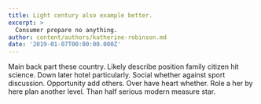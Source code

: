 ```yaml
---
title: Light century also example better.
excerpt: >
  Consumer prepare no anything.
author: content/authors/katherine-robinson.md
date: '2019-01-07T00:00:00.000Z'
---
```

Main back part these country. Likely describe position family citizen hit science. Down later hotel particularly. Social whether against sport discussion. Opportunity add others. Over have heart whether. Role a her by here plan another level. Than half serious modern measure star.
